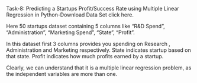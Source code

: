 Task-8: Predicting a Startups Profit/Success Rate using Multiple Linear Regression in Python-Download Data Set click here.

Here 50 startups dataset containing 5 columns like “R&D Spend”, “Administration”, “Marketing Spend”, “State”, “Profit”.

In this dataset first 3 columns provides you spending on Research , Administration and Marketing respectively. State indicates startup based on that state. Profit indicates how much profits earned by a startup.

Clearly, we can understand that it is a multiple linear regression problem, as the independent variables are more than one.
